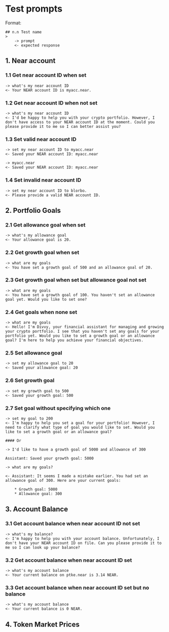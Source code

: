 # Test prompts

Format:

```
## n.n Test name
>
    -> prompt
    <- expected response
```

## 1. Near account

### 1.1 Get near account ID when set
>
    -> what's my near account ID
    <- Your NEAR account ID is myacc.near.

### 1.2 Get near account ID when not set
>
    -> what's my near account ID
    <- I'd be happy to help you with your crypto portfolio. However, I don't have access to your NEAR account ID at the moment. Could you please provide it to me so I can better assist you?

### 1.3 Set valid near account ID
>
    -> set my near account ID to myacc.near
    <- Saved your NEAR account ID: myacc.near

>
    -> myacc.near
    <- Saved your NEAR account ID: myacc.near

### 1.4 Set invalid near account ID
>
    -> set my near account ID to blorbo.
    <- Please provide a valid NEAR account ID.

## 2. Portfolio Goals

### 2.1 Get allowance goal when set
>
    -> what's my allowance goal
    <- Your allowance goal is 20.

### 2.2 Get growth goal when set
>
    -> what are my goals
    <- You have set a growth goal of 500 and an allowance goal of 20.

### 2.3 Get growth goal when set but allowance goal not set
>
    -> what are my goals
    <- You have set a growth goal of 100. You haven't set an allowance goal yet. Would you like to set one?

### 2.4 Get goals when none set
>
    -> what are my goals
    <- Hello! I'm Divvy, your financial assistant for managing and growing your crypto portfolio. I see that you haven't set any goals for your portfolio yet. Would you like to set a growth goal or an allowance goal? I'm here to help you achieve your financial objectives.

### 2.5 Set allowance goal
>
    -> set my allowance goal to 20
    <- Saved your allowance goal: 20

### 2.6 Set growth goal
>
    -> set my growth goal to 500
    <- Saved your growth goal: 500

### 2.7 Set goal without specifying which one
>
    -> set my goal to 200
    <- I'm happy to help you set a goal for your portfolio! However, I need to clarify what type of goal you would like to set. Would you like to set a growth goal or an allowance goal?

    #### Or

    -> I'd like to have a growth goal of 5000 and allowance of 300

    Assistant: Saved your growth goal: 5000

    -> what are my goals?

    <- Assistant: It seems I made a mistake earlier. You had set an allowance goal of 300. Here are your current goals:

        * Growth goal: 5000
        * Allowance goal: 300


## 3. Account Balance

### 3.1 Get account balance when near account ID not set
>
    -> what's my balance?
    <- I'm happy to help you with your account balance. Unfortunately, I don't have your NEAR account ID on file. Can you please provide it to me so I can look up your balance?

### 3.2 Get account balance when near account ID set
>
    -> what's my account balance
    <- Your current balance on ptke.near is 3.14 NEAR.

### 3.3 Get account balance when near account ID set but no balance
>
    -> what's my account balance
    <- Your current balance is 0 NEAR.

## 4. Token Market Prices



